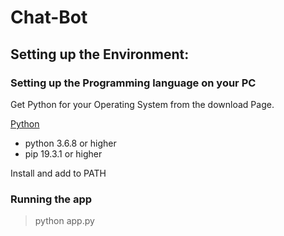 # Chat-Bot

## Setting up the Environment:

 ### Setting up the Programming language on your PC
 Get Python for your Operating System from the download Page.

[Python](https://www.python.org/downloads/)
* python 3.6.8 or higher
* pip 19.3.1 or higher

 Install and add to PATH

<!-- ### Setting up the virtual environment

#### Installing virtualenv
>pip install virtualenv

#### Creating new Virtual Environment
In the Chat-Bot folder
> virtualenv env

#### Activating your Virtual Environment

##### For Windows
> \env\Scripts\activate.bat
#####  For Mac / Linux
> source env/bin/activate

### Installing the Requirements
> pip install -r requirements.txt -->

### Running the app
> python app.py